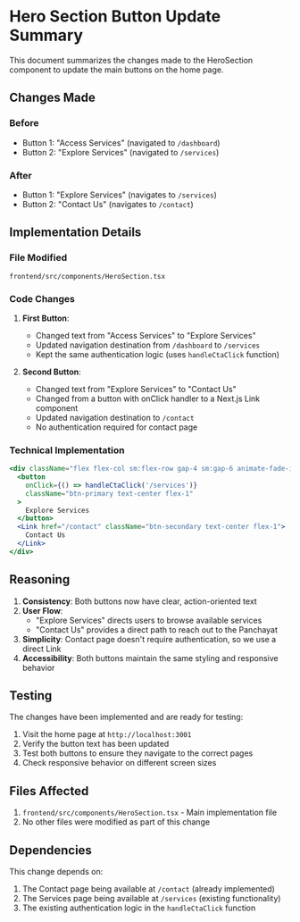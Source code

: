 # Hero Section Button Update Summary

This document summarizes the changes made to the HeroSection component to update the main buttons on the home page.

## Changes Made

### Before
- Button 1: "Access Services" (navigated to `/dashboard`)
- Button 2: "Explore Services" (navigated to `/services`)

### After
- Button 1: "Explore Services" (navigates to `/services`)
- Button 2: "Contact Us" (navigates to `/contact`)

## Implementation Details

### File Modified
`frontend/src/components/HeroSection.tsx`

### Code Changes

1. **First Button**:
   - Changed text from "Access Services" to "Explore Services"
   - Updated navigation destination from `/dashboard` to `/services`
   - Kept the same authentication logic (uses `handleCtaClick` function)

2. **Second Button**:
   - Changed text from "Explore Services" to "Contact Us"
   - Changed from a button with onClick handler to a Next.js Link component
   - Updated navigation destination to `/contact`
   - No authentication required for contact page

### Technical Implementation

```jsx
<div className="flex flex-col sm:flex-row gap-4 sm:gap-6 animate-fade-in-up animation-delay-400">
  <button 
    onClick={() => handleCtaClick('/services')}
    className="btn-primary text-center flex-1"
  >
    Explore Services
  </button>
  <Link href="/contact" className="btn-secondary text-center flex-1">
    Contact Us
  </Link>
</div>
```

## Reasoning

1. **Consistency**: Both buttons now have clear, action-oriented text
2. **User Flow**: 
   - "Explore Services" directs users to browse available services
   - "Contact Us" provides a direct path to reach out to the Panchayat
3. **Simplicity**: Contact page doesn't require authentication, so we use a direct Link
4. **Accessibility**: Both buttons maintain the same styling and responsive behavior

## Testing

The changes have been implemented and are ready for testing:
1. Visit the home page at `http://localhost:3001`
2. Verify the button text has been updated
3. Test both buttons to ensure they navigate to the correct pages
4. Check responsive behavior on different screen sizes

## Files Affected

1. `frontend/src/components/HeroSection.tsx` - Main implementation file
2. No other files were modified as part of this change

## Dependencies

This change depends on:
1. The Contact page being available at `/contact` (already implemented)
2. The Services page being available at `/services` (existing functionality)
3. The existing authentication logic in the `handleCtaClick` function
